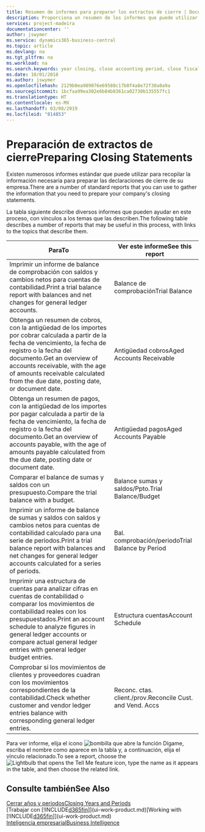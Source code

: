 ```yaml
---
title: Resumen de informes para preparar los extractos de cierre | Documentos de Microsoft
description: Proporciona un resumen de los informes que puede utilizar para recopilar la información necesaria para preparar los extractos de cierre de su empresa cuando cierre el ejercicio.
services: project-madeira
documentationcenter: ''
author: jswymer
ms.service: dynamics365-business-central
ms.topic: article
ms.devlang: na
ms.tgt_pltfrm: na
ms.workload: na
ms.search.keywords: year closing, close accounting period, close fiscal year, aging, creditor payments, vendor payments, assets, liabilities, equity, analysis, reporting, financial report, business intelligence, BI, Power Bi, KPI
ms.date: 10/01/2018
ms.author: jswymer
ms.openlocfilehash: 2129b0ea989076e69588c17b0f4a8e72f38a8a9a
ms.sourcegitcommit: 1bcfaa99ea302e6b84b8361ca02730b135557fc1
ms.translationtype: HT
ms.contentlocale: es-MX
ms.lasthandoff: 03/08/2019
ms.locfileid: "814853"
---
```

# <a name="preparing-closing-statements"></a><span data-ttu-id="e8fac-103">Preparación de extractos de cierre</span><span class="sxs-lookup"><span data-stu-id="e8fac-103">Preparing Closing Statements</span></span>
<span data-ttu-id="e8fac-104">Existen numerosos informes estándar que puede utilizar para recopilar la información necesaria para preparar las declaraciones de cierre de su empresa.</span><span class="sxs-lookup"><span data-stu-id="e8fac-104">There are a number of standard reports that you can use to gather the information that you need to prepare your company's closing statements.</span></span>

<span data-ttu-id="e8fac-105">La tabla siguiente describe diversos informes que pueden ayudar en este proceso, con vínculos a los temas que las describen.</span><span class="sxs-lookup"><span data-stu-id="e8fac-105">The following table describes a number of reports that may be useful in this process, with links to the topics that describe them.</span></span>

| <span data-ttu-id="e8fac-106">Para</span><span class="sxs-lookup"><span data-stu-id="e8fac-106">To</span></span> | <span data-ttu-id="e8fac-107">Ver este informe</span><span class="sxs-lookup"><span data-stu-id="e8fac-107">See this report</span></span> |
| --- | --- |
| <span data-ttu-id="e8fac-108">Imprimir un informe de balance de comprobación con saldos y cambios netos para cuentas de contabilidad.</span><span class="sxs-lookup"><span data-stu-id="e8fac-108">Print a trial balance report with balances and net changes for general ledger accounts.</span></span> |<span data-ttu-id="e8fac-109">Balance de comprobación</span><span class="sxs-lookup"><span data-stu-id="e8fac-109">Trial Balance</span></span> |
| <span data-ttu-id="e8fac-110">Obtenga un resumen de cobros, con la antigüedad de los importes por cobrar calculada a partir de la fecha de vencimiento, la fecha de registro o la fecha del documento.</span><span class="sxs-lookup"><span data-stu-id="e8fac-110">Get an overview of accounts receivable, with the age of amounts receivable calculated from the due date, posting date, or document date.</span></span> |<span data-ttu-id="e8fac-111">Antigüedad cobros</span><span class="sxs-lookup"><span data-stu-id="e8fac-111">Aged Accounts Receivable</span></span> |
| <span data-ttu-id="e8fac-112">Obtenga un resumen de pagos, con la antigüedad de los importes por pagar calculada a partir de la fecha de vencimiento, la fecha de registro o la fecha del documento.</span><span class="sxs-lookup"><span data-stu-id="e8fac-112">Get an overview of accounts payable, with the age of amounts payable calculated from the due date, posting date or document date.</span></span> |<span data-ttu-id="e8fac-113">Antigüedad pagos</span><span class="sxs-lookup"><span data-stu-id="e8fac-113">Aged Accounts Payable</span></span> |
| <span data-ttu-id="e8fac-114">Comparar el balance de sumas y saldos con un presupuesto.</span><span class="sxs-lookup"><span data-stu-id="e8fac-114">Compare the trial balance with a budget.</span></span> |<span data-ttu-id="e8fac-115">Balance sumas y saldos/Ppto.</span><span class="sxs-lookup"><span data-stu-id="e8fac-115">Trial Balance/Budget</span></span> |
| <span data-ttu-id="e8fac-116">Imprimir un informe de balance de sumas y saldos con saldos y cambios netos para cuentas de contabilidad calculado para una serie de periodos.</span><span class="sxs-lookup"><span data-stu-id="e8fac-116">Print a trial balance report with balances and net changes for general ledger accounts calculated for a series of periods.</span></span> |<span data-ttu-id="e8fac-117">Bal. comprobación/periodo</span><span class="sxs-lookup"><span data-stu-id="e8fac-117">Trial Balance by Period</span></span> |
| <span data-ttu-id="e8fac-118">Imprimir una estructura de cuentas para analizar cifras en cuentas de contabilidad o comparar los movimientos de contabilidad reales con los presupuestados.</span><span class="sxs-lookup"><span data-stu-id="e8fac-118">Print an account schedule to analyze figures in general ledger accounts or compare actual general ledger entries with general ledger budget entries.</span></span> |<span data-ttu-id="e8fac-119">Estructura cuentas</span><span class="sxs-lookup"><span data-stu-id="e8fac-119">Account Schedule</span></span> |
| <span data-ttu-id="e8fac-120">Comprobar si los movimientos de clientes y proveedores cuadran con los movimientos correspondientes de la contabilidad.</span><span class="sxs-lookup"><span data-stu-id="e8fac-120">Check whether customer and vendor ledger entries balance with corresponding general ledger entries.</span></span> |<span data-ttu-id="e8fac-121">Reconc. ctas. client./prov.</span><span class="sxs-lookup"><span data-stu-id="e8fac-121">Reconcile Cust. and Vend. Accs</span></span> |

<span data-ttu-id="e8fac-122">Para ver informe, elija el icono ![bombilla que abre la función Dígame](media/ui-search/search_small.png "Dígame que desea hacer"), escriba el nombre como aparece en la tabla y, a continuación, elija el vínculo relacionado.</span><span class="sxs-lookup"><span data-stu-id="e8fac-122">To see a report, choose the ![Lightbulb that opens the Tell Me feature](media/ui-search/search_small.png "Tell me what you want to do") icon, type the name as it appears in the table, and then choose the related link.</span></span>

## <a name="see-also"></a><span data-ttu-id="e8fac-123">Consulte también</span><span class="sxs-lookup"><span data-stu-id="e8fac-123">See Also</span></span>
[<span data-ttu-id="e8fac-124">Cerrar años y periodos</span><span class="sxs-lookup"><span data-stu-id="e8fac-124">Closing Years and Periods</span></span>](year-close-years-periods.md)  
<span data-ttu-id="e8fac-125">[Trabajar con [!INCLUDE[d365fin](includes/d365fin_md.md)]](ui-work-product.md)</span><span class="sxs-lookup"><span data-stu-id="e8fac-125">[Working with [!INCLUDE[d365fin](includes/d365fin_md.md)]](ui-work-product.md)</span></span>  
[<span data-ttu-id="e8fac-126">Inteligencia empresarial</span><span class="sxs-lookup"><span data-stu-id="e8fac-126">Business Intelligence</span></span>](bi.md)
